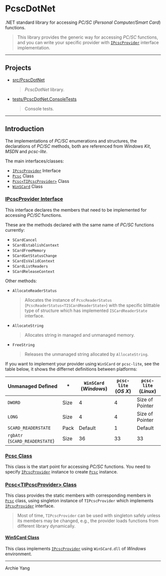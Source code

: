 # PcscDotNet

.NET standard library for accessing *PC/SC* (*Personal Computer/Smart Card*) functions.

> This library provides the generic way for accessing *PC/SC* functions, and you can write your specific provider with [`IPcscProvider`][] interface implementation.

---

## Projects

- [src/PcscDotNet](src/PcscDotNet)
    > *PcscDotNet* library.
- [tests/PcscDotNet.ConsoleTests](tests/PcscDotNet.ConsoleTests)
    > Console tests.

---

## Introduction

The implementations of *PC/SC* enumerations and structures, the declarations of *PC/SC* methods, both are referenced from *Windows Kit*, *MSDN* and *pcsc-lite*.

The main interfaces/classes:

- [`IPcscProvider`][] Interface
- [`Pcsc`][] Class
- [`Pcsc<TIPcscProvider>`][] Class
- [`WinSCard`][] Class

[`IPcscProvider`]: #ipcscprovider-interface
[`Pcsc`]: #pcsc-class
[`Pcsc<TIPcscProvider>`]: #pcsctipcscprovider-class
[`WinSCard`]: #winscard-class

### [IPcscProvider Interface](src/PcscDotNet/IPcscProvider.cs "Go to Source")

This interface declares the members that need to be implemented for accessing *PC/SC* functions.

These are the methods declared with the same name of *PC/SC* functions currently:

- `SCardCancel`
- `SCardEstablishContext`
- `SCardFreeMemory`
- `SCardGetStatusChange`
- `SCardIsValidContext`
- `SCardListReaders`
- `SCardReleaseContext`

Other methods:

- `AllocateReaderStatus`
  > Allocates the instance of `PcscReaderStatus` (`PcscReaderStatus<TISCardReaderState>`) with the specific blittable type of structure which has implemented `ISCardReaderState` interface.
- `AllocateString`
  > Allocates string in managed and unmanaged memory.
- `FreeString`
  > Releases the unmanaged string allocated by `AllocateString`.

If you want to implement your provider using `WinSCard` or `pcsc-lite`, see the table below, it shows the differnet definitions between platforms:

| Unmanaged Defined              | *    | `WinSCard` (*Windows*) | `pcsc-lite` (*OS X*) | `pcsc-lite` (*Linux*) |
| ------------------------------ | ---- | ---------------------- | -------------------- | --------------------- |
| `DWORD`                        | Size | 4                      | 4                    | Size of Pointer       |
| `LONG`                         | Size | 4                      | 4                    | Size of Pointer       |
| `SCARD_READERSTATE`            | Pack | Default                | 1                    | Default               |
| `rgbAtr` (`SCARD_READERSTATE`) | Size | 36                     | 33                   | 33                    |

### [Pcsc Class](src/PcscDotNet/Pcsc.cs "Go to Source")

This class is the start point for accessing *PC/SC* functions. You need to specify [`IPcscProvider`][] instance to create [`Pcsc`][] instance.

### [Pcsc\<TIPcscProvider\> Class](src/PcscDotNet/Pcsc_1.cs "Go to Source")

This class provides the static members with corresponding members in [`Pcsc`][] class, using singleton instance of `TIPcscProvider` which implements [`IPcscProvider`][] interface.

> Most of time, `TIPcscProvider` can be used with singleton safely unless its members may be changed, e.g., the provider loads functions from different library dynamically.

#### [WinSCard Class](src/PcscDotNet/WinSCard.cs "Go to Source")

This class implements [`IPcscProvider`][] using `WinSCard.dll` of *Windows* environment.

---

Archie Yang